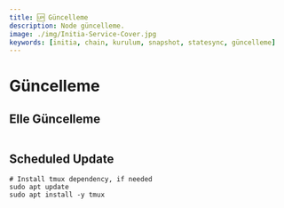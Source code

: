```yaml
---
title: 🆙 Güncelleme
description: Node güncelleme.
image: ./img/Initia-Service-Cover.jpg
keywords: [initia, chain, kurulum, snapshot, statesync, güncelleme]
---
```


# Güncelleme 

## Elle Güncelleme

```shell

```

## Scheduled Update

```shell
# Install tmux dependency, if needed
sudo apt update
sudo apt install -y tmux
```

```shell

```
